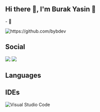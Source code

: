 ## Hi there :wave:, I'm Burak Yasin :metal: 
<p>
- 🌱 
</p>
<img src="https://komarev.com/ghpvc/?username=bybdev" alt="https://github.com/bybdev" />

## Social
<p>
<a href="https://www.instagram.com/burakyasinbelli"><img src="https://img.shields.io/badge/INSTAGRAM-D14836?style=for-the-badge&logo=instagram&logoColor=white&color=gray"></a>
<a href="https://twitter.com/ysnbrkbll"><img src="https://img.shields.io/badge/twitter-%231DA1F2.svg?&style=for-the-badge&logo=twitter&logoColor=white"></a>
</p>

## Languages
<p>

</p>

## IDEs
<p>
<img alt="Visual Studio Code" src="https://img.shields.io/badge/Visual%20Studio%20Code-0078d7.svg?&style=for-the-badge&logo=visual-studio-code&logoColor=white"/></img>
</p>
<!--
**bybdev/bybdev** is a ✨ _special_ ✨ repository because its `README.md` (this file) appears on your GitHub profile.

Here are some ideas to get you started:

<img src="https://img.shields.io/badge/JavaScript-F7DF1E?style=for-the-badge&logo=javascript&logoColor=black"></img>

- 👯 I’m looking to collaborate on ...
- 🤔 I’m looking for help with ...
- 💬 Ask me about ...
- 📫 How to reach me: ...
- 😄 Pronouns: ...
- ⚡ Fun fact: ...
-->
